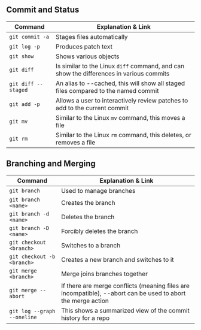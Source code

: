  

## Commit and Status

| Command | Explanation & Link |
|---------|---------------------|
| `git commit -a` | Stages files automatically |
| `git log -p` | Produces patch text |
| `git show` | Shows various objects |
| `git diff` | Is similar to the Linux `diff` command, and can show the differences in various commits |
| `git diff --staged` | An alias to --cached, this will show all staged files compared to the named commit |
| `git add -p` | Allows a user to interactively review patches to add to the current commit |
| `git mv` | Similar to the Linux `mv` command, this moves a file |
| `git rm` | Similar to the Linux `rm` command, this deletes, or removes a file |

## Branching and Merging

| Command | Explanation & Link |
|---------|--------------------|
| `git branch` | Used to manage branches |
| `git branch <name>` | Creates the branch |
| `git branch -d <name>` | Deletes the branch |
| `git branch -D <name>` | Forcibly deletes the branch |
| `git checkout <branch>` | Switches to a branch |
| `git checkout -b <branch>` | Creates a new branch and switches to it |
| `git merge <branch>` | Merge joins branches together |
| `git merge --abort` | If there are merge conflicts (meaning files are incompatible), --abort can be used to abort the merge action |
| `git log --graph --oneline` | This shows a summarized view of the commit history for a repo |
